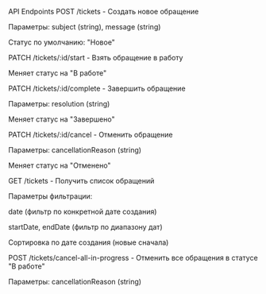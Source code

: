 API Endpoints
POST /tickets - Создать новое обращение

Параметры: subject (string), message (string)

Статус по умолчанию: "Новое"

PATCH /tickets/:id/start - Взять обращение в работу

Меняет статус на "В работе"

PATCH /tickets/:id/complete - Завершить обращение

Параметры: resolution (string)

Меняет статус на "Завершено"

PATCH /tickets/:id/cancel - Отменить обращение

Параметры: cancellationReason (string)

Меняет статус на "Отменено"

GET /tickets - Получить список обращений

Параметры фильтрации:

date (фильтр по конкретной дате создания)

startDate, endDate (фильтр по диапазону дат)

Сортировка по дате создания (новые сначала)

POST /tickets/cancel-all-in-progress - Отменить все обращения в статусе "В работе"

Параметры: cancellationReason (string)
